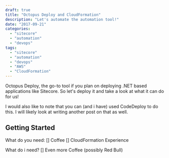```yaml
---
draft: true
title: "Octopus Deploy and CloudFormation"
description: "Let's automate the automation tool!"
date: "2017-09-21"
categories:
  - "sitecore"
  - "automation"
  - "devops"
tags:
  - "sitecore"
  - "automation"
  - "devops"
  - "AWS"
  - "CloudFormation"
---
```


Octopus Deploy, the go-to tool if you plan on deploying .NET based applications like Sitecore.  So let's deploy it and take a look at what it can do for us!

I would also like to note that you can (and i have) used CodeDeploy to do this.  I will likely look at writing another post on that as well.

Getting Started
---------
What do you need:
[] Coffee
[] CloudFormation Experience

What do i need?
[] Even more Coffee (possibly Red Bull)
